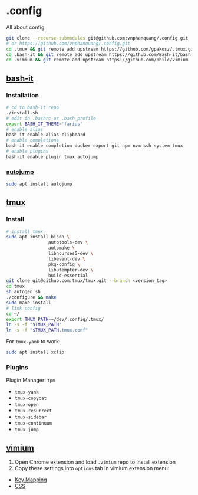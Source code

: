 # .config
All about config

```bash
git clone --recurse-submodules git@github.com:vnphanquang/.config.git
# or https://github.com/vnphanquang/.config.git
cd .tmux && git remote add upstream https://github.com/gpakosz/.tmux.git
cd .bash-it && git remote add upstream https://github.com/Bash-it/bash-it.git
cd .vimium && git remote add upstream https://github.com/philc/vimium
```


## [bash-it][]

### Installation
```bash
# cd to bash-it repo
./install.sh
# edit in .bashrc or .bash_profile
export BASH_IT_THEME='farius'
# enable alias
bash-it enable alias clipboard
# enable completions
bash-it enable completion docker export git npm nvm ssh system tmux
# enable plugins
bash-it enable plugin tmux autojump
```

### [autojump][]
```bash
sudo apt install autojump
```


## [tmux][]

### Install
```bash
# install tmux
sudo apt install bison \
				autotools-dev \
                automake \
				libncurses5-dev \
				libevent-dev \
				pkg-config \
				libutempter-dev \
				build-essential
git clone git@github.com:tmux/tmux.git --branch <version_tag>
cd tmux
sh autogen.sh
./configure && make
sudo make install
# link config
cd ~/
export TMUX_PATH=~/dev/.config/.tmux/
ln -s -f "$TMUX_PATH"
ln -s -f "$TMUX_PATH.tmux.conf"
```

For `tmux-yank` to work:
```bash
sudo apt install xclip
```

### Plugins 

Plugin Manager: `tpm`

- `tmux-yank`
- `tmux-copycat`
- `tmux-open`
- `tmux-resurrect`
- `tmux-sidebar`
- `tmux-continuum`
- `tmux-jump`

## [vimium][]

1. Open Chrome extension and load `.vimium` repo to install extension
2. Copy these settings into `options` tab in vimium extension menu:
- [Key Mapping][vimium-keymapping]
- [CSS][vimium-style]

[bash-it]: https://github.com/Bash-it/bash-it
[tmux]: https://github.com/tmux/tmux
[autojump]: https://github.com/wting/autojump
[vimium]: https://github.com/philc/vimium
[vimium-keymapping]: ./.vimium/keymapping.conf
[vimium-style]: ./.vimium/style.css
